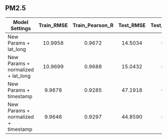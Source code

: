 ## PM2.5

| Model Settings | Train_RMSE | Train_Pearson_R  | Test_RMSE | Test_Pearson_R |
| ------------- |:-------------:| :-----:| :-----:| :-----:|
| New Params + lat_long | 10.9958 | 0.9672 | 14.5034 |0.9512 |
| New Params + normalized + lat_long | 10.9699 |  0.9688 | 15.0432 | 0.9440 |
| New Params + timestamp | 9.9678 | 0.9285 | 47.1918 | 0.9380 |
| New Params + normalized + timestamp | 9.9646 |  0.9297 | 44.8590 | 0.9392 |